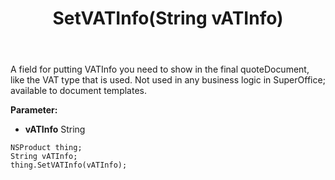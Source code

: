 ﻿---
uid: crmscript_ref_NSProduct_SetVATInfo
title: SetVATInfo(String vATInfo)
intellisense: NSProduct.SetVATInfo
keywords: NSProduct, GetVATInfo
so.topic: reference
---

A field for putting VATInfo you need to show in the final quoteDocument, like the VAT type that is used. Not used in any business logic in SuperOffice; available to document templates.

**Parameter:** 
 - **vATInfo** String

```crmscript
NSProduct thing;
String vATInfo;
thing.SetVATInfo(vATInfo);
```

